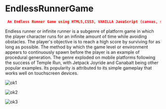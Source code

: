 # EndlessRunnerGame
```json
 An Endless Runner Game using HTML5,CSS3, VANILLA JavaScript (canvas, sprite animation , parallax backgrounds etc.) 
```

Endless runner or infinite runner is a subgenre of platform game in which the player character runs for an infinite
amount of time while avoiding obstacles. The player's objective is to reach a high score by surviving for as long 
as possible. The method by which the game level or environment appears to continuously spawn before the player
is an example of procedural generation. The genre exploded on mobile platforms following the success of Temple 
Run, with Jetpack Joyride and Canabalt being other popular examples. Its popularity is attributed to its 
simple gameplay that works well on touchscreen devices.

![ok1](https://user-images.githubusercontent.com/83551511/200674706-046c92a6-53aa-47c0-8ad4-6dad4b2a6399.png)

![ok2](https://user-images.githubusercontent.com/83551511/200674766-21a93544-aec8-4acd-813d-c127986d0bbc.png)

![ok3](https://user-images.githubusercontent.com/83551511/200674808-5021123d-fac0-4b35-b9ec-f93b2070e261.png)
